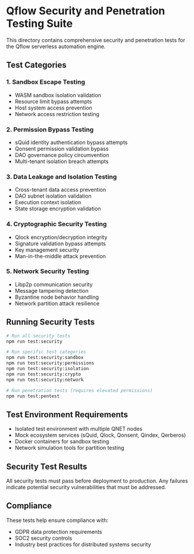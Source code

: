 # Qflow Security and Penetration Testing Suite

This directory contains comprehensive security and penetration tests for the Qflow serverless automation engine.

## Test Categories

### 1. Sandbox Escape Testing
- WASM sandbox isolation validation
- Resource limit bypass attempts
- Host system access prevention
- Network access restriction testing

### 2. Permission Bypass Testing
- sQuid identity authentication bypass attempts
- Qonsent permission validation bypass
- DAO governance policy circumvention
- Multi-tenant isolation breach attempts

### 3. Data Leakage and Isolation Testing
- Cross-tenant data access prevention
- DAO subnet isolation validation
- Execution context isolation
- State storage encryption validation

### 4. Cryptographic Security Testing
- Qlock encryption/decryption integrity
- Signature validation bypass attempts
- Key management security
- Man-in-the-middle attack prevention

### 5. Network Security Testing
- Libp2p communication security
- Message tampering detection
- Byzantine node behavior handling
- Network partition attack resilience

## Running Security Tests

```bash
# Run all security tests
npm run test:security

# Run specific test categories
npm run test:security:sandbox
npm run test:security:permissions
npm run test:security:isolation
npm run test:security:crypto
npm run test:security:network

# Run penetration tests (requires elevated permissions)
npm run test:pentest
```

## Test Environment Requirements

- Isolated test environment with multiple QNET nodes
- Mock ecosystem services (sQuid, Qlock, Qonsent, Qindex, Qerberos)
- Docker containers for sandbox testing
- Network simulation tools for partition testing

## Security Test Results

All security tests must pass before deployment to production. Any failures indicate potential security vulnerabilities that must be addressed.

## Compliance

These tests help ensure compliance with:
- GDPR data protection requirements
- SOC2 security controls
- Industry best practices for distributed systems security